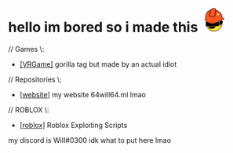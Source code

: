 # hello im bored so i made this <img src="https://raw.githubusercontent.com/64Will64/website/main/images/mariodeponthead.png" width="50" height="50">

// Games \\:
- [[VRGame]](https://github.com/64Will64/VRGame) gorilla tag but made by an actual idiot

// Repositories \\:
- [[website]](https://github.com/64Will64/website) my website 64will64.ml lmao

// ROBLOX \\:
- [[roblox]](https://github.com/64Will64/roblox) Roblox Exploiting Scripts



my discord is WiII#0300 idk what to put here lmao
